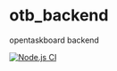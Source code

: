 # otb_backend
opentaskboard backend

[![Node.js CI](https://github.com/elniebiet/otb_backend/otb_backend/actions/workflows/node.js.yml/badge.svg)](https://github.com/elniebiet/otb_backend/otb_backend/actions/workflows/node.js.yml)
